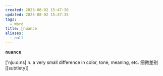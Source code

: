 ```yaml
---
created: 2023-08-02 15:47:30
updated: 2023-08-02 15:47:35
tags:
  - Word
title: 📖nuance
aliases:
  - null
---
```


<pre><strong>nuance</strong></pre>
['nju:ɑ:ns]
n. a very small difference in color, tone, meaning, etc. 细微差别
[[subtlety]]
